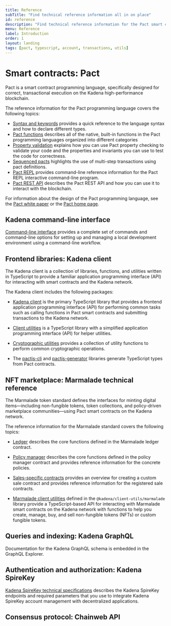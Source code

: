 ```yaml
---
title: Reference
subTitle: "Find technical reference information all in on place"
id: reference
description: "Find technical reference information for the Pact smart contract language, the Chainweb protocol, and other Kadena tools."
menu: Reference
label: Introduction
order: 1
layout: landing
tags: [pact, typescript, account, transactions, utils]
---
```


# Smart contracts: Pact

Pact is a smart contract programming language, specifically designed for correct, transactional execution on the Kadena high-performance blockchain.

The reference information for the Pact programming language covers the following topics:

- [Syntax and keywords](/reference/syntax) provides a quick reference to the language syntax and how to declare different types.
- [Pact functions](/reference/functions) describes all of the native, built-in functions in the Pact programming languages organized into different categories
- [Property validation](/reference/property-checking) explains how you can use Pact property checking to validate your code and the properties and invariants you can use to test the code for correctness.
- [Sequenced pacts](/reference/pacts) highlights the use of multi-step transactions using pact definitions.
- [Pact REPL](/reference/pact-repl) provides command-line reference information for the Pact REPL interactive command-line program.
- [Pact REST API](/reference/rest-api) describes the Pact REST API and how you can use it to interact with the blockchain.

For information about the design of the Pact programming language, see the [Pact white paper](https://cdn.sanity.io/files/agrhq0bu/production/70f01649395af96655ca94d331fb1bd01af9fc8a.pdf) or the [Pact home page](https://www.kadena.io/pact).

## Kadena command-line interface

[Command-line interface](/reference/kadena-cli) provides a complete set of commands and command-line options for setting up and managing a local development environment using a command-line workflow.

## Frontend libraries: Kadena client

The Kadena client is a collection`of libraries, functions, and utilities written in TypeScript to provide a familiar application programming interface (API) for interacting with smart contracts and the Kadena network. 

The Kadena client includes the following packages:

- [Kadena client](/reference/kadena-client) is the primary TypeScript library that provides a frontend application programming interface (API) for performing common tasks such as calling functions in Pact smart contracts and submitting transactions to the Kadena network.

- [Client utilities](reference/kadena-client/client-utils) is a TypeScript library with a simplified application programming interface (API) for helper utilities.

- [Cryptographic utilities](/reference/kadena-client/cryptographic-utils) provides a collection of utility functions to perform common cryptographic operations.

- The [pactjs-cli](/reference/kadena-client/pactjs-cli) and [pactjs-generator](/reference/kadena-client/pactjs-generator) libraries generate TypeScript types from Pact contracts.

## NFT marketplace: Marmalade technical reference

The Marmalade token standard defines the interfaces for minting digital items—including non-fungible tokens, token collections, and policy-driven marketplace communities—using Pact smart contracts on the Kadena network.

The reference information for the Marmalade standard covers the following topics:

- [Ledger](/reference/nft-ref) describes the core functions defined in the Marmalade ledger contract.

- [Policy manager](/reference/nft-ref/policy-manager) describes the core functions defined in the policy manager contract and provides reference information for the concrete policies.

- [Sales-specific contracts](/reference/nft-ref/sale-contracts) provides an overview for creating a custom sale contract and provides reference information for the registered sale contracts.

- [Marmalade client utilities](/reference/nft-ref/client-utils) defined in the `@kadena/client-utils/marmalade` library provide a TypeScript-based API for interacting with Marmalade smart contracts on the Kadena network with functions to help you create, manage, buy, and sell non-fungible tokens (NFTs) or custom fungible tokens.

## Queries and indexing: Kadena GraphQL

Documentation for the Kadena GraphQL schema is embedded in the GraphQL Explorer.

## Authentication and authorization: Kadena SpireKey

[Kadena SpireKey technical specifications](/reference/spirekey) describes the Kadena SpireKey endpoints and required parameters that you use to integrate Kadena SpireKey account management with decentralized applications.

## Consensus protocol: Chainweb API


